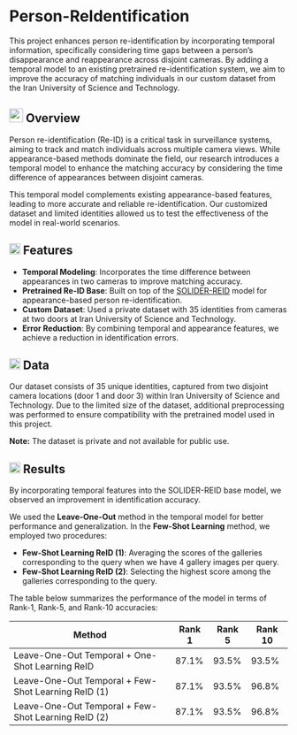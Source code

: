 # Person-ReIdentification
This project enhances person re-identification by incorporating temporal information, specifically considering time gaps between a person’s disappearance and reappearance across disjoint cameras. By adding a temporal model to an existing pretrained re-identification system, we aim to improve the accuracy of matching individuals in our custom dataset from the Iran University of Science and Technology.

## <img width="25" height="25" src="https://img.icons8.com/dotty/80/41b883/overview-pages-2.png" alt="overview-pages-2"/> Overview
Person re-identification (Re-ID) is a critical task in surveillance systems, aiming to track and match individuals across multiple camera views. While appearance-based methods dominate the field, our research introduces a temporal model to enhance the matching accuracy by considering the time difference of appearances between disjoint cameras.

This temporal model complements existing appearance-based features, leading to more accurate and reliable re-identification. Our customized dataset and limited identities allowed us to test the effectiveness of the model in real-world scenarios.

## <img width="20" height="20" src="https://img.icons8.com/ios/50/41b883/features-list.png" alt="features-list"/> Features
- **Temporal Modeling**: Incorporates the time difference between appearances in two cameras to improve matching accuracy.
- **Pretrained Re-ID Base**: Built on top of the [SOLIDER-REID](https://github.com/tinyvision/SOLIDER-REID) model for appearance-based person re-identification.
- **Custom Dataset**: Used a private dataset with 35 identities from cameras at two doors at Iran University of Science and Technology.
- **Error Reduction**: By combining temporal and appearance features, we achieve a reduction in identification errors.

## <img width="20" height="20" src="https://img.icons8.com/ios/50/41b883/database-options.png" alt="database-options"/> Data 
Our dataset consists of 35 unique identities, captured from two disjoint camera locations (door 1 and door 3) within Iran University of Science and Technology. Due to the limited size of the dataset, additional preprocessing was performed to ensure compatibility with the pretrained model used in this project.

**Note:** The dataset is private and not available for public use.

## <img width="20" height="20" src="https://img.icons8.com/ios/50/41b883/test-passed--v1.png" alt="test-passed--v1"/> Results
By incorporating temporal features into the SOLIDER-REID base model, we observed an improvement in identification accuracy.

We used the **Leave-One-Out** method in the temporal model for better performance and generalization. In the **Few-Shot Learning** method, we employed two procedures: 
- **Few-Shot Learning ReID (1)**: Averaging the scores of the galleries corresponding to the query when we have 4 gallery images per query.
- **Few-Shot Learning ReID (2)**: Selecting the highest score among the galleries corresponding to the query.

The table below summarizes the performance of the model in terms of Rank-1, Rank-5, and Rank-10 accuracies:

| Method                                                    | Rank 1 | Rank 5 | Rank 10 |
|-----------------------------------------------------------|--------|--------|---------|
| Leave-One-Out Temporal + One-Shot Learning ReID            | 87.1%  | 93.5%  | 93.5%   |
| Leave-One-Out Temporal + Few-Shot Learning ReID (1)        | 87.1%  | 93.5%  | 96.8%   |
| Leave-One-Out Temporal + Few-Shot Learning ReID (2)        | 87.1%  | 93.5%  | 96.8%   |
